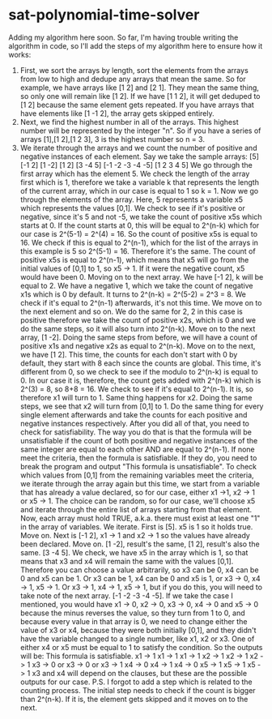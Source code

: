 # sat-polynomial-time-solver
Adding my algorithm here soon.
So far, I'm having trouble writing the algorithm in code, so I'll add the steps of my algorithm here to ensure how it works:
1. First, we sort the arrays by length, sort the elements from the arrays from low to high and dedupe any arrays that mean the same. So for example, we have arrays like [1 2] and [2 1]. They mean the same thing, so only one will remain like [1 2]. If we have [1 1 2], it will get deduped to [1 2] because the same element gets repeated. If you have arrays that have elements like [1 -1 2], the array gets skipped entirely.
2. Next, we find the highest number in all of the arrays. This highest number will be represented by the integer "n". So if you have a series of arrays [1],[1 2],[1 2 3], 3 is the highest number so n = 3.
3. We iterate through the arrays and we count the number of positive and negative instances of each element. Say we take the sample arrays:
   [5]
   [-1 2]
   [1 -2]
   [1 2]
   [3 -4 5]
   [-1 -2 -3 -4 -5]
   [1 2 3 4 5]
   We go through the first array which has the element 5. We check the length of the array first which is 1, therefore we take a variable k that represents the length of the current array, which in our case is equal to 1 so k = 1. Now we go through the elements of the array. Here, 5 represents a variable x5 which represents the values [0,1]. We check to see if it's positive or negative, since it's 5 and not -5, we take the count of positive x5s which starts at 0. If the count starts at 0, this will be equal to 2^(n-k) which for our case is 2^(5-1) = 2^(4) = 16. So the count of positive x5s is equal to 16. We check if this is equal to 2^(n-1), which for the list of the arrays in this example is 5 so 2^(5-1) = 16. Therefore it's the same. The count of positive x5s is equal to 2^(n-1), which means that x5 will go from the initial values of [0,1] to 1, so x5 -> 1. If it were the negative count, x5 would have been 0. Moving on to the next array. We have [-1 2], k will be equal to 2. We have a negative 1, which we take the count of negative x1s which is 0 by default. It turns to 2^(n-k) = 2^(5-2) = 2^3 = 8. We check if it's equal to 2^(n-1) afterwards, it's not this time. We move on to the next element and so on. We do the same for 2, 2 in this case is positive therefore we take the count of positive x2s, which is 0 and we do the same steps, so it will also turn into 2^(n-k). Move on to the next array, [1 -2]. Doing the same steps from before, we will have a count of positive x1s and negative x2s as equal to 2^(n-k). Move on to the next, we have [1 2]. This time, the counts for each don't start with 0 by default, they start with 8 each since the counts are global. This time, it's different from 0, so we check to see if the modulo to 2^(n-k) is equal to 0. In our case it is, therefore, the count gets added with 2^(n-k) which is 2^(3) = 8, so 8+8 = 16. We check to see if it's equal to 2^(n-1). It is, so therefore x1 will turn to 1. Same thing happens for x2. Doing the same steps, we see that x2 will turn from [0,1] to 1. Do the same thing for every single element afterwards and take the counts for each positive and negative instances respectively. After you did all of that, you need to check for satisfiability. The way you do that is that the formula will be unsatisfiable if the count of both positive and negative instances of the same integer are equal to each other AND are equal to 2^(n-1). If none meet the criteria, then the formula is satisfiable. If they do, you need to break the program and output "This formula is unsatisfiable". To check which values from [0,1] from the remaining variables meet the criteria, we iterate through the array again but this time, we start from a variable that has already a value declared, so for our case, either x1 ->1, x2 -> 1 or x5 -> 1. The choice can be random, so for our case, we'll choose x5 and iterate through the entire list of arrays starting from that element. Now, each array must hold TRUE, a.k.a. there must exist at least one "1" in the array of variables. We iterate. First is [5]. x5 is 1 so it holds true. Move on. Next is [-1 2], x1 -> 1 and x2 -> 1 so the values have already been declared. Move on. [1 -2], result's the same, [1 2], result's also the same. [3 -4 5]. We check, we have x5 in the array which is 1, so that means that x3 and x4 will remain the same with the values [0,1]. Therefore you can choose a value arbitrarily, so x3 can be 0, x4 can be 0 and x5 can be 1. Or x3 can be 1, x4 can be 0 and x5 is 1, or x3 -> 0, x4 -> 1, x5 -> 1. Or x3 -> 1, x4 -> 1, x5 -> 1, but if you do this, you will need to take note of the next array. [-1 -2 -3 -4 -5]. If we take the case I mentioned, you would have x1 -> 0, x2 -> 0, x3 -> 0, x4 -> 0 and x5 -> 0 because the minus reverses the value, so they turn from 1 to 0, and because every value in that array is 0, we need to change either the value of x3 or x4, because they were both initially [0,1], and they didn't have the variable changed to a single number, like x1, x2 or x3. One of either x4 or x5 must be equal to 1 to satisfy the condition. So the outputs will be:
This formula is satisfiable.
x1 -> 1      x1 -> 1      x1 -> 1
x2 -> 1      x2 -> 1      x2 -> 1
x3 -> 0  or  x3 -> 0  or  x3 -> 1 
x4 -> 0      x4 -> 1      x4 -> 0
x5 -> 1      x5 -> 1      x5 -> 1
x3 and x4 will depend on the clauses, but these are the possible outputs for our case.
P.S. I forgot to add a step which is related to the counting process. The initial step needs to check if the count is bigger than 2^(n-k). If it is, the element gets skipped and it moves on to the next.
